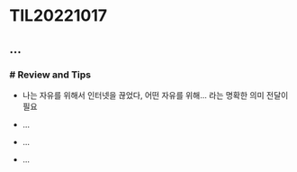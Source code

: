 # TIL20221017

## ...

### # Review and Tips <a href="#docs-internal-guid-bf463523-7fff-8acc-719a-ba1cb322a66d" id="docs-internal-guid-bf463523-7fff-8acc-719a-ba1cb322a66d"></a>

* 나는 자유를 위해서 인터넷을 끊었다, 어떤 자유를 위해… 라는 명확한 의미 전달이 필요&#x20;
* …&#x20;



* ...
* ...
